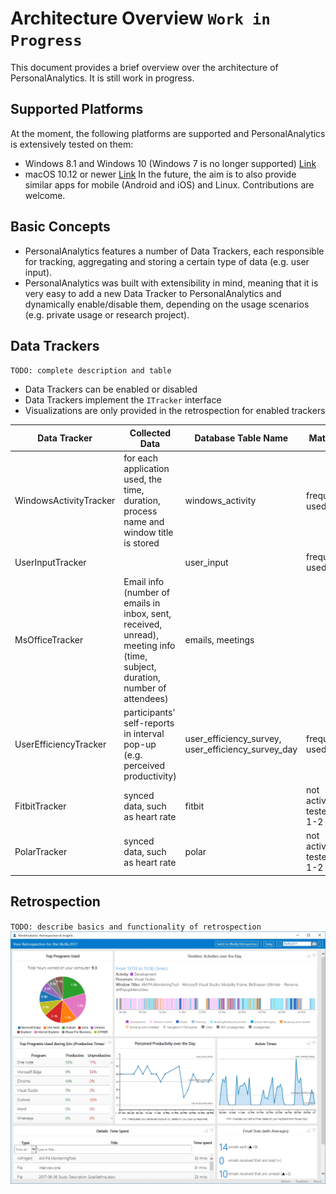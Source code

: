 # Architecture Overview `Work in Progress`

This document provides a brief overview over the architecture of PersonalAnalytics. It is still work in progress.

## Supported Platforms
At the moment, the following platforms are supported and PersonalAnalytics is extensively tested on them:
- Windows 8.1 and Windows 10 (Windows 7 is no longer supported) [Link](https://github.com/HASE-UZH/PersonalAnalytics/tree/dev-am/src/windows/)
- macOS 10.12 or newer [Link](https://github.com/HASE-UZH/PersonalAnalytics/tree/dev-am/src/macOS/)
In the future, the aim is to also provide similar apps for mobile (Android and iOS) and Linux. Contributions are welcome.

## Basic Concepts
- PersonalAnalytics features a number of Data Trackers, each responsible for tracking, aggregating and storing a certain type of data (e.g. user input).
- PersonalAnalytics was built with extensibility in mind, meaning that it is very easy to add a new Data Tracker to PersonalAnalytics and dynamically enable/disable them, depending on the usage scenarios (e.g. private usage or research project).

## Data Trackers
`TODO: complete description and table`
- Data Trackers can be enabled or disabled
- Data Trackers implement the `ITracker` interface
- Visualizations are only provided in the retrospection for enabled trackers

| Data Tracker           | Collected Data | Database Table Name | Maturity |
|------------------------|----------------|---------------------|----------|
| WindowsActivityTracker | for each application used, the time, duration, process name and window title is stored | windows_activity | frequently used |
| UserInputTracker       |                | user_input | frequently used |
| MsOfficeTracker        | Email info (number of emails in inbox, sent, received, unread), meeting info (time, subject, duration, number of attendees) | emails, meetings |          |
| UserEfficiencyTracker  | participants' self-reports in interval pop-up (e.g. perceived productivity) | user_efficiency_survey, user_efficiency_survey_day | frequently used |
| FitbitTracker          | synced data, such as heart rate | fitbit | not actively tested for 1-2 years |
| PolarTracker          | synced data, such as heart rate | polar | not actively tested for 1-2 years |

## Retrospection
`TODO: describe basics and functionality of retrospection`
![Retrospection Screenshot](./images/retrospection_screenshot.png?raw=true)
